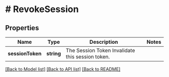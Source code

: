 # # RevokeSession

## Properties

Name | Type | Description | Notes
------------ | ------------- | ------------- | -------------
**sessionToken** | **string** | The Session Token  Invalidate this session token. | 

[[Back to Model list]](../../README.md#documentation-for-models) [[Back to API list]](../../README.md#documentation-for-api-endpoints) [[Back to README]](../../README.md)


